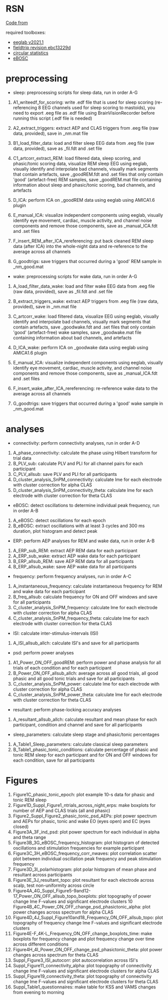 # RSN

[Code from](https://github.com/valeriajaramillo/RSN/)

required toolboxes: 

- [eeglab v2021.1](https://sccn.ucsd.edu/eeglab/download.php)
- [fieldtrip revision ebc13229d](https://www.fieldtriptoolbox.org/) 
- [circular statistics](https://uk.mathworks.com/matlabcentral/fileexchange/10676-circular-statistics-toolbox-directional-statistics)
- [eBOSC](https://github.com/jkosciessa/eBOSC)


# preprocessing

- sleep: preprocessing scripts for sleep data, run in order A-G

1. A1_writeedf_for_scoring: write .edf file that is used for sleep scoring (re-referencing 8 EEG channels used for sleep scoring to mastoids), you need to export .eeg file as .edf file using BrainVisionRecorder before running this script (.edf file is needed)

2. A2_extract_triggers: extract AEP and CLAS triggers from .eeg file (raw data, provided), save in _nm.mat file

3. B1_load_filter_data: load and filter sleep EEG data from .eeg file (raw data, provided), save as _fil.fdt and .set file

4. C1_artcorr_extract_REM: load filtered data, sleep scoring, and phasic/tonic scoring data, visualize REM sleep EEG using eeglab, visually identify and interpolate bad channels, visually mark segments that contain artefacts, save _goodREM.fdt and .set files that only contain 'good' (artefact-free) REM samples, save _goodREM.mat file containing information about sleep and phasic/tonic scoring, bad channels, and artefacts

5. D_ICA: perform ICA on _goodREM data using eeglab using AMICA1.6 plugin

6. E_manual_ICA: visualize independent components using eeglab, visually identify eye movement, cardiac, muscle activity, and channel noise components and remove those components, save as _manual_ICA.fdt and .set files

7. F_insert_REM_after_ICA_rereferencing: put back cleaned REM sleep data (after ICA) into the whole-night data and re-reference to the average across all channels

8. G_goodtrigs: save triggers that occurred during a 'good' REM sample in _nm_good.mat


- wake: preprocessing scripts for wake data, run in order A-G

1. A_load_filter_data_wake: load and filter wake EEG data from .eeg file (raw data, provided), save as _fil.fdt and .set file

2. B_extract_triggers_wake: extract AEP triggers from .eeg file (raw data, provided), save in _nm.mat file

3. C_artcorr_wake: load filtered data, visualize EEG using eeglab, visually identify and interpolate bad channels, visually mark segments that contain artefacts, save _goodwake.fdt and .set files that only contain 'good' (artefact-free) wake samples, save _goodwake.mat file containing information about bad channels, and artefacts

4. D_ICA_wake: perform ICA on _goodwake data using eeglab using AMICA1.6 plugin

5. E_manual_ICA: visualize independent components using eeglab, visually identify eye movement, cardiac, muscle activity, and channel noise components and remove those components, save as _manual_ICA.fdt and .set files

6. F_insert_wake_after_ICA_rereferencing: re-reference wake data to the average across all channels

7. G_goodtrigs: save triggers that occurred during a 'good' wake sample in _nm_good.mat


# analyses

- connectivity: perform connectivity analyses, run in order A-D
1. A_phase_connectivity: calculate the phase using Hilbert transform for trial data
2. B_PLV_sub: calculate PLV and PLI for all channel pairs for each participant
3. C_PLV_allsub: save PLV and PLI for all participants
4. D_cluster_analysis_SnPM_connectivity: calculate lme for each electrode with cluster correction for alpha CLAS
4. D_cluster_analysis_SnPM_connectivity_theta: calculate lme for each electrode with cluster correction for theta CLAS

- eBOSC: detect oscillations to determine individual peak frequency, run in order A-B
1. A_eBOSC: detect oscillations for each epoch
2. B_eBOSC: extract oscillations with at least 3 cycles and 300 ms duration, plot histogram and detect peak

- ERP: perform AEP analyses for REM and wake data, run in order A-B
1. A_ERP_sub_REM: extract AEP REM data for each participant
1. A_ERP_sub_wake: extract AEP wake data for each participant
2. B_ERP_allsub_REM: save AEP REM data for all participants
2. B_ERP_allsub_wake: save AEP wake data for all participants

- frequency: perform frequency analyses, run in order A-C
1. A_instantaneous_frequency: calculate instantaneous frequency for REM and wake data for each participant
2. B_freq_allsub: calculate frequency for ON and OFF windows and save for all participants
3. C_cluster_analysis_SnPM_frequency:  calculate lme for each electrode with cluster correction for alpha CLAS
3. C_cluster_analysis_SnPM_frequency_theta: calculate lme for each electrode with cluster correction for theta CLAS

- ISI: calculate inter-stimulus-intervals (ISI)
1. A_ISI_allsub_allch: calculate ISI's and save for all participants

- psd: perform power analyses
1. A1_Power_ON_OFF_goodREM: perform power and phase analysis for all trials of each condition and for each participant
2. B_Power_ON_OFF_allsub_allch: average across all good trials, all good phasic and all good tonic trials and save for all participants
3. C_cluster_analysis_SnPM_power: calculate lme for each electrode with cluster correction for alpha CLAS
3. C_cluster_analysis_SnPM_power_theta: calculate lme for each electrode with cluster correction for theta CLAS

- resultant: perform phase-locking accuracy analyses
1. A_resultant_allsub_allch: calculate resultant and mean phase for each participant, condition and channel and save for all participants

- sleep_parameters: calculate sleep stage and phasic/tonic percentages
1. A_Table1_Sleep_parameters: calculate classical sleep parameters
2. B_Table1_phasic_tonic_conditions: calculate percentage of phasic and tonic REM sleep for each participant and for ON and OFF windows for each condition, save for all participants


# Figures

1. Figure1C_phasic_tonic_epoch: plot example 10-s data for phasic and tonic REM sleep
2. Figure1D_Suppl_Figure1_ntrials_across_night_erps: make boxplots for number of AEP and CLAS trials (all and phasic)
3. Figure2_Suppl_Figure2_phasic_tonic_psd_AEPs: plot power spectrum and AEPs for phasic, tonic and wake EO (eyes open) and EC (eyes closed)
4. Figure3A_3F_ind_psd: plot power spectrum for each individual in alpha and theta range
5. Figure3B_3G_eBOSC_frequency_histogram: plot histogram of detected oscillations and stimulation frequencies for example participant
6. Figure3C_3H_eBOSC_frequency_corr_nwaves: plot correlation scatter plot between individual oscillation peak frequency and peak stimulation frequency
7. Figure3D_3I_polarhistogram: plot polar histogram of mean phase and resultant across participants
8. Figure3E_3J_resultant_topo: plot resultant for each electrode across scalp, test non-uniformity across circle
9. Figure4A_4G_Suppl_Figure5-9and12-17_Power_ON_OFF_allsub_topo_boxplots: plot topography of power change lme F-values and significant electrode clusters
10 Figure4B_4C_Power_ON_OFF_change_psd_phasictonic_alpha: plot power changes across spectrum for alpha CLAS
11. Figure4D_4J_Suppl_Figure10and18_Frequency_ON_OFF_allsub_topo: plot topography of frequency change lme F-values and significant electrode clusters
12. Figure4E-F_4K-L_Frequency_ON_OFF_change_boxplots_time: make boxplots for frequency change and plot frequency change over time across different conditions
13. Figure4H_4I_Power_ON_OFF_change_psd_phasictonic_theta: plot power changes across spectrum for theta CLAS
14. Suppl_Figure3_ISI_autocorr: plot autocorrelation across ISI's
15. Suppl_Figure11_connectivity_alpha: plot topography of connectivity change lme F-values and significant electrode clusters for alpha CLAS
16. Suppl_Figure19_connectivity_theta: plot topography of connectivity change lme F-values and significant electrode clusters for theta CLAS
17. Suppl_Table1_questionnaires: make table for KSS and VAMS changes from evening to morning








